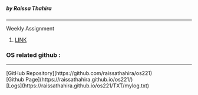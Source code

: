 ##### by Raissa Thahira
<hr>

Weekly Assignment
1. [LINK](links.md)



### OS related github :
<hr>
[GitHub Repository](https://github.com/raissathahira/os221)<br>
[Github Page](https://raissathahira.github.io/os221/)<br>
[Logs](https://raissathahira.github.io/os221/TXT/mylog.txt)<br>

